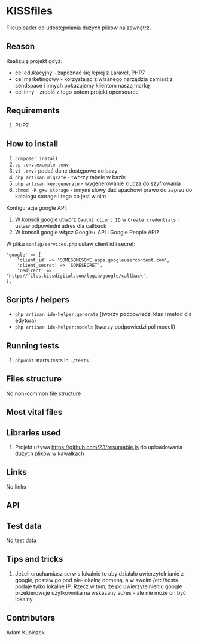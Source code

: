KISSfiles
==============
Fileuploader do udostępniania dużych plików na zewnątrz.

## Reason ##
Realizuję projekt gdyż:
* cel edukacyjny - zapoznać się lepiej z Laravel, PHP7
* cel marketingowy - korzystając z własnego narzędzia zamiast z sendspace i innych pokazujemy klientom naszą markę
* cel inny - zrobić z tego potem projekt opensource

## Requirements ##

1. PHP7

## How to install ##

1. `composer install`
2. `cp .env.example .env`
3. `vi .env` i podać dane dostępowe do bazy
4. `php artisan migrate` - tworzy tabele w bazie
5. `php artisan key:generate` - wygenerowanie klucza do szyfrowania
6. `chmod -R g+w storage` - innymi słowy dać apachowi prawo do zapisu do katalogu storage i tego co jest w nim

Konfiguracja google API:

1. W konsoli google utwórz `Oauth2 client ID` w `Create credentials` i ustaw odpowiedni adres dla callback
2. W konsoli google włącz Google+ API i Google People API?

W pliku `config/services.php` ustaw client id i secret:

    'google' => [
        'client_id' => 'SOMESOMESOME.apps.googleusercontent.com',
        'client_secret' => 'SOMESECRET',
        'redirect' => 'http://files.kissdigital.com/login/google/callback',
    ],

## Scripts / helpers

* ```php artisan ide-helper:generate``` (tworzy podpowiedzi klas i metod dla edytora)
* ```php artisan ide-helper:models``` (tworzy podpowiedzi pól modeli)

## Running tests ##

1. `phpunit` starts tests in `./tests`

## Files structure ##
No non-common file structure

## Most vital files ##

## Libraries used ##
1. Projekt używa https://github.com/23/resumable.js do uploadowania dużych plików w kawałkach

## Links ##
No links

## API ##

## Test data ##
No test data

## Tips and tricks ##

1. Jeżeli uruchamiasz serwis lokalnie to aby działało uwierzytelnianie z google, postaw go pod nie-lokalną domeną, a w swoim /etc/hosts podaje tylko lokalne IP. Rzecz w tym, że po uwierzytelnieniu google przekierowuje użytkownika na wskazany adres - ale nie może on być lokalny.

## Contributors ##
Adam Kubiczek